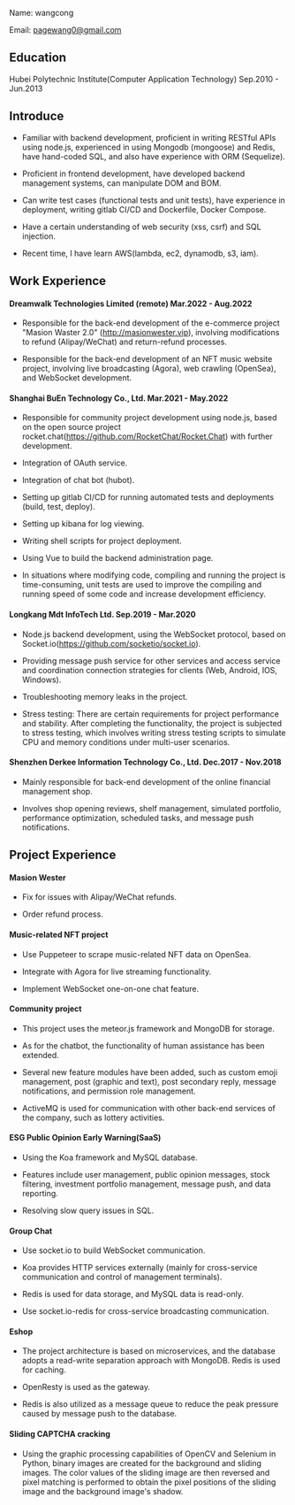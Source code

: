 Name: wangcong

Email: pagewang0@gmail.com

## Education

Hubei Polytechnic Institute(Computer Application Technology) Sep.2010 - Jun.2013

## Introduce

- Familiar with backend development, proficient in writing RESTful APIs using node.js, experienced in using Mongodb (mongoose) and Redis, have hand-coded SQL, and also have experience with ORM (Sequelize).

- Proficient in frontend development, have developed backend management systems, can manipulate DOM and BOM.

- Can write test cases (functional tests and unit tests), have experience in deployment, writing gitlab CI/CD and Dockerfile, Docker Compose.

- Have a certain understanding of web security (xss, csrf) and SQL injection.

- Recent time, I have learn AWS(lambda, ec2, dynamodb, s3, iam).

## Work Experience

#### Dreamwalk Technologies Limited (remote) Mar.2022 - Aug.2022

- Responsible for the back-end development of the e-commerce project "Masion Waster 2.0" (http://masionwester.vip), involving modifications to refund (Alipay/WeChat) and return-refund processes.

- Responsible for the back-end development of an NFT music website project, involving live broadcasting (Agora), web crawling (OpenSea), and WebSocket development.

#### Shanghai BuEn Technology Co., Ltd. Mar.2021 - May.2022

- Responsible for community project development using node.js, based on the open source project rocket.chat(https://github.com/RocketChat/Rocket.Chat) with further development.

- Integration of OAuth service.

- Integration of chat bot (hubot).

- Setting up gitlab CI/CD for running automated tests and deployments (build, test, deploy).

- Setting up kibana for log viewing.

- Writing shell scripts for project deployment.

- Using Vue to build the backend administration page.

- In situations where modifying code, compiling and running the project is time-consuming, unit tests are used to improve the compiling and running speed of some code and increase development efficiency.

#### Longkang Mdt InfoTech Ltd. Sep.2019 - Mar.2020

- Node.js backend development, using the WebSocket protocol, based on Socket.io(https://github.com/socketio/socket.io).

- Providing message push service for other services and access service and coordination connection strategies for clients (Web, Android, IOS, Windows).

- Troubleshooting memory leaks in the project.

- Stress testing: There are certain requirements for project performance and stability. After completing the functionality, the project is subjected to stress testing, which involves writing stress testing scripts to simulate CPU and memory conditions under multi-user scenarios.

#### Shenzhen Derkee Information Technology Co., Ltd. Dec.2017 - Nov.2018

- Mainly responsible for back-end development of the online financial management shop.

- Involves shop opening reviews, shelf management, simulated portfolio, performance optimization, scheduled tasks, and message push notifications.

## Project Experience

#### Masion Wester

- Fix for issues with Alipay/WeChat refunds.

- Order refund process.

#### Music-related NFT project

- Use Puppeteer to scrape music-related NFT data on OpenSea.

- Integrate with Agora for live streaming functionality.

- Implement WebSocket one-on-one chat feature.

#### Community project

- This project uses the meteor.js framework and MongoDB for storage.

- As for the chatbot, the functionality of human assistance has been extended.

- Several new feature modules have been added, such as custom emoji management, post (graphic and text), post secondary reply, message notifications, and permission role management.

- ActiveMQ is used for communication with other back-end services of the company, such as lottery activities.

#### ESG Public Opinion Early Warning(SaaS)

- Using the Koa framework and MySQL database.

- Features include user management, public opinion messages, stock filtering, investment portfolio management, message push, and data reporting.

- Resolving slow query issues in SQL.

#### Group Chat

- Use socket.io to build WebSocket communication.

- Koa provides HTTP services externally (mainly for cross-service communication and control of management terminals).

- Redis is used for data storage, and MySQL data is read-only.

- Use socket.io-redis for cross-service broadcasting communication.

#### Eshop

- The project architecture is based on microservices, and the database adopts a read-write separation approach with MongoDB. Redis is used for caching.

- OpenResty is used as the gateway.

- Redis is also utilized as a message queue to reduce the peak pressure caused by message push to the database.

#### Sliding CAPTCHA cracking

- Using the graphic processing capabilities of OpenCV and Selenium in Python, binary images are created for the background and sliding images. The color values of the sliding image are then reversed and pixel matching is performed to obtain the pixel positions of the sliding image and the background image's shadow.